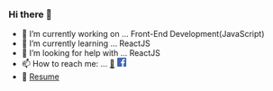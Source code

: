 ### Hi there 👋


- 🔭 I’m currently working on ... Front-End Development(JavaScript)
- 🌱 I’m currently learning ... ReactJS
- 🤔 I’m looking for help with ... ReactJS
- 📫 How to reach me: ... [📩](teresalouis79@gmail.com) <img src="https://github.com/tracyber/tracyber/blob/master/uploads/facebook.png">
- 📎 [Resume](https://drive.google.com/file/d/189U0RVsGexgRMrShA6coslR_9jhIZzG9/view?usp=sharing)

